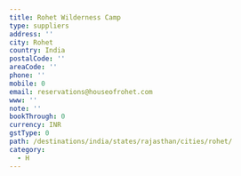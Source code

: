```yaml
---
title: Rohet Wilderness Camp
type: suppliers
address: ''
city: Rohet
country: India
postalCode: ''
areaCode: ''
phone: ''
mobile: 0
email: reservations@houseofrohet.com
www: ''
note: ''
bookThrough: 0
currency: INR
gstType: 0
path: /destinations/india/states/rajasthan/cities/rohet/
category:
  - H
---
```


